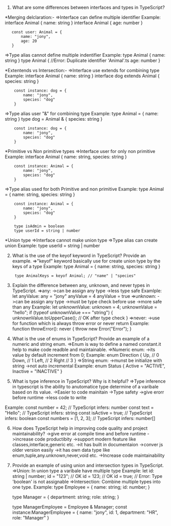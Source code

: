 1. What are some differences between interfaces and types in TypeScript?

*Merging delclaration:-
=>Interface can define multiple identifier
Example:
       interface Animal {
           name: string
       }
       interface Animal {
           age: number
       }
       
       const user: Animal = {
           name: "jony",
           age: 20
       }
=>Type alias cannot define multiple indentifier
Example:
        type Animal {
            name: string
        }
        type Animal {       //Error: Duplicate identifier 'Animal'.ts
            age: number
        }

*Extentends vs Intersection:-
=>Interface use extends for combining type
Example:
        interface Animal {
            name: string
        }
        interface dog extends Animal {
            species: string
        }

        const instance: dog = {
            name: "jony",
            species: "dog"
        }
=>Type alias user "&" for combining type
Example:
        type Animal = {
            name: string
        }
        type dog = Animal & {
            species: string
        }

        const instance: dog = {
            name: "jony",
            species: "dog"
        }

*Primitive vs Non primitive types
=>Interface user for only non primitive
Example:
        interface Animal {
            name: string,
            species: string
        }

        const instance: Animal = {
            name: "jony",
            species: "dog"
        }

=>Type alias used for both Primitive and non primitive
Example:
        type Animal = {
            name: string,
            species: string
        }

        const instance: Animal = {
            name: "jony",
            species: "dog"
        }

        type isAdmin = boolean
        type userId = string | number

*Union type
=>Interface cannot make union type
=>Type alias can create union
Example:
        type userId = string | number
        

2. What is the use of the keyof keyword in TypeScript? Provide an example.
=>"keyof" keyword basically use for create union type by the keys of a type
Example:
        type Animal = {
            name: string,
            species: string
        }

        type AnimalKeys = keyof Animal; // "name" | "species"

3. Explain the difference between any, unknown, and never types in TypeScript.
=>any:
    ->can be assign any type
    ->less type safe
Examlple:
        let anyValue: any = "jony"
        anyValue = 4
        anyValue = true
=>unknown:
    ->can be assign any type
    ->must be type check before use
    ->more safe than any
Example:
        let unknownValue: unknown = 4;
        unknownValue = "hello"; 
        if (typeof unknownValue === "string") {
            unknownValue.toUpperCase(); // OK after type check
        }
=>never:
    ->use for function which is always throw error or never return
Example:
        function throwError(): never {
            throw new Error("Error");
        }


4. What is the use of enums in TypeScript? Provide an example of a numeric and string enum.
=>Enum is way to define a named constant.it help to make code readble and maintainable.
=>Numeric enum:
            ->its value by default increment from 0;
Example:
        enum Direction {
            Up,    // 0
            Down,  // 1
            Left,  // 2
            Right  // 3
        }
=>String enum:
            ->munst be initialize with string 
            ->not auto incremental
Example:
        enum Status {
        Active = "ACTIVE",
        Inactive = "INACTIVE"
        }


5. What is type inference in TypeScript? Why is it helpful?
=>Type inference in typescript is the ability to anutomatice type determine of a varibale based on its value.
->Easier to code mainitain
->Type safety
->give erorr before runtime
->less code to write

Example:
        const number = 42;          // TypeScript infers: number
        const text = "Hello";       // TypeScript infers: string
        const isActive = true;      // TypeScript infers: boolean
        const numbers = [1, 2, 3];  // TypeScript infers: number[]


6. How does TypeScript help in improving code quality and project maintainability?
->give error at compile time and before runtime
->increase code productibity
->support modern feature like classes,interface,generic etc.
->it has built in documentaion
->conver js older version easily
->it has own data type like enum,tuple,any.unknown,never,void etc.
->Increase code maintainability 


7. Provide an example of using union and intersection types in TypeScript.
=>Union: In union type a varibale have multiple type
Example:
    let id: string | number;
    id = "123";    // OK
    id = 123;      // OK
    id = true;     // Error: Type 'boolean' is not assignable
=>Intersection: Combine multiple types into one type.
Example:
    type Employee = {
       name: string;
       id: number;
    }
   
    type Manager = {
       department: string;
       role: string;
    }
   
    type ManagerEmployee = Employee & Manager;
    const instance:ManagerEmployee = {
    name: "jony",
    id: 1,
    department: "HR",
    role: "Manager"
    }
